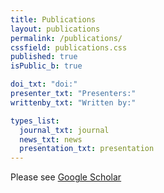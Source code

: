 ```yaml
---
title: Publications
layout: publications
permalink: /publications/
cssfield: publications.css
published: true
isPublic_b: true

doi_txt: "doi:"
presenter_txt: "Presenters:"
writtenby_txt: "Written by:"

types_list:
  journal_txt: journal
  news_txt: news
  presentation_txt: presentation
---
```



Please see [Google Scholar](https://scholar.google.ca/citations?hl=en&user=WUN5BGgAAAAJ&view_op=list_works&sortby=pubdate)

